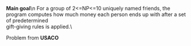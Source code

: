 **Main goal**\n
For a group of 2<=NP<=10 uniquely named friends, the program computes how much money each person ends up with after a set of predetermined \
gift-giving rules is applied.\

Problem from **USACO**

